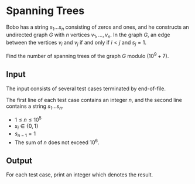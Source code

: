 # Spanning Trees

Bobo has a string $s_1 \dots s_n$ consisting of zeros and ones, and he constructs an undirected graph $G$ with $n$ vertices $v_1, \dots, v_n$. In the graph $G$, an edge between the vertices $v_i$ and $v_j$ if and only if $i < j$ and $s_j = 1$.

Find the number of spanning trees of the graph $G$ modulo $(10^9 + 7)$.

## Input

The input consists of several test cases terminated by end-of-file.

The first line of each test case contains an integer $n$, and the second line contains a string $s_1 \dots s_n$.

* $1 \leq n \leq 10^5$
* $s_i \in \{0, 1\}$
* $s_{n - 1} = 1$
* The sum of $n$ does not exceed $10^6$.

## Output

For each test case, print an integer which denotes the result.

<!--SAMPLES-->
